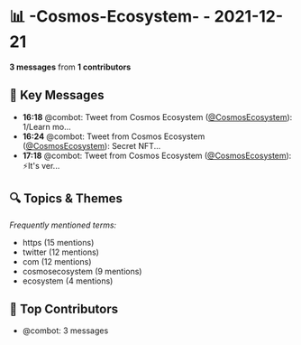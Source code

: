 # 📊 -Cosmos-Ecosystem- - 2021-12-21
**3 messages** from **1 contributors**

## 💬 Key Messages
- **16:18** @combot: Tweet from Cosmos Ecosystem ([@CosmosEcosystem](https://twitter.com/CosmosEcosystem)):
1/Learn mo...
- **16:24** @combot: Tweet from Cosmos Ecosystem ([@CosmosEcosystem](https://twitter.com/CosmosEcosystem)):
Secret NFT...
- **17:18** @combot: Tweet from Cosmos Ecosystem ([@CosmosEcosystem](https://twitter.com/CosmosEcosystem)):
⚡️It's ver...

## 🔍 Topics & Themes
*Frequently mentioned terms:*
- https (15 mentions)
- twitter (12 mentions)
- com (12 mentions)
- cosmosecosystem (9 mentions)
- ecosystem (4 mentions)

## 👥 Top Contributors
- @combot: 3 messages